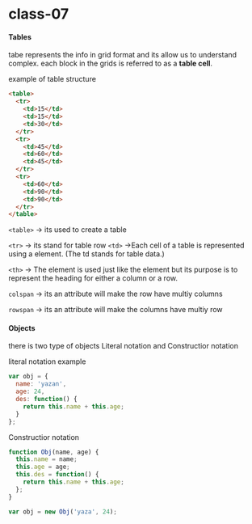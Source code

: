 # class-07

#### Tables

tabe represents the info in grid format and its allow us to understand complex.
each block in the grids is referred to as a **table cell**.

example of table structure

```html
<table>
  <tr>
    <td>15</td>
    <td>15</td>
    <td>30</td>
  </tr>
  <tr>
    <td>45</td>
    <td>60</td>
    <td>45</td>
  </tr>
  <tr>
    <td>60</td>
    <td>90</td>
    <td>90</td>
  </tr>
</table>
```

`<table>` -> its used to create a table

`<tr>` -> its stand for table row
`<td>` ->Each cell of a table is
represented using a <td>
element. (The td stands for
table data.)

`<th>` -> The <th> element is used just like the <td> element but its
purpose is to represent the heading for either a column or
a row.

`colspan` -> its an attribute will make the row have multiy columns

`rowspan` -> its an attribute will make the columns have multiy row

#### Objects

there is two type of objects Literal notation and Constructior notation

literal notation example

```javascript
var obj = {
  name: 'yazan',
  age: 24,
  des: function() {
    return this.name + this.age;
  }
};
```

Constructior notation

```javascript
function Obj(name, age) {
  this.name = name;
  this.age = age;
  this.des = function() {
    return this.name + this.age;
  };
}

var obj = new Obj('yaza', 24);
```
